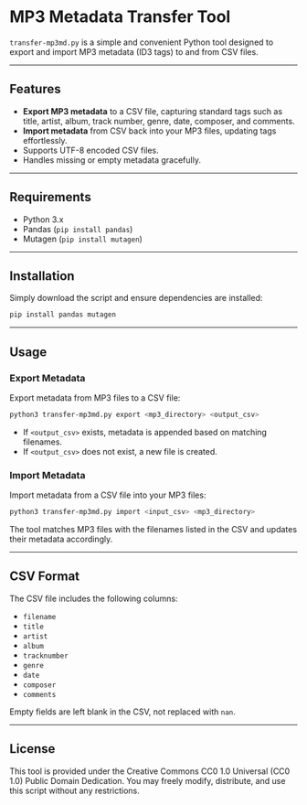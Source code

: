 # MP3 Metadata Transfer Tool

`transfer-mp3md.py` is a simple and convenient Python tool designed to export and import MP3 metadata (ID3 tags) to and from CSV files.

---

## Features

* **Export MP3 metadata** to a CSV file, capturing standard tags such as title, artist, album, track number, genre, date, composer, and comments.
* **Import metadata** from CSV back into your MP3 files, updating tags effortlessly.
* Supports UTF-8 encoded CSV files.
* Handles missing or empty metadata gracefully.

---

## Requirements

* Python 3.x
* Pandas (`pip install pandas`)
* Mutagen (`pip install mutagen`)

---

## Installation

Simply download the script and ensure dependencies are installed:

```bash
pip install pandas mutagen
```

---

## Usage

### Export Metadata

Export metadata from MP3 files to a CSV file:

```bash
python3 transfer-mp3md.py export <mp3_directory> <output_csv>
```

* If `<output_csv>` exists, metadata is appended based on matching filenames.
* If `<output_csv>` does not exist, a new file is created.

### Import Metadata

Import metadata from a CSV file into your MP3 files:

```bash
python3 transfer-mp3md.py import <input_csv> <mp3_directory>
```

The tool matches MP3 files with the filenames listed in the CSV and updates their metadata accordingly.

---

## CSV Format

The CSV file includes the following columns:

* `filename`
* `title`
* `artist`
* `album`
* `tracknumber`
* `genre`
* `date`
* `composer`
* `comments`

Empty fields are left blank in the CSV, not replaced with `nan`.

---

## License

This tool is provided under the Creative Commons CC0 1.0 Universal (CC0 1.0) Public Domain Dedication. You may freely modify, distribute, and use this script without any restrictions.
